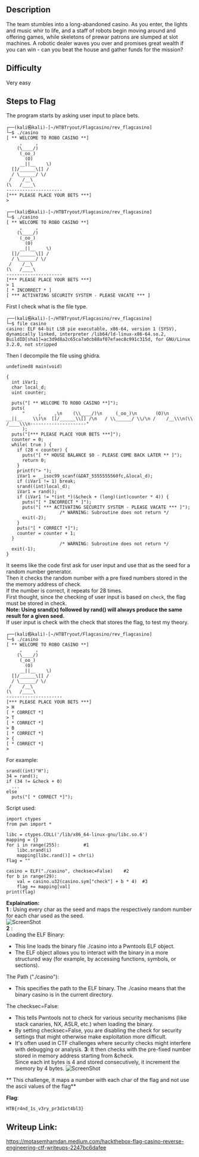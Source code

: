## Description
The team stumbles into a long-abandoned casino. As you enter, the lights and music whir to life, and a staff of robots begin moving around and offering games, while skeletons of prewar patrons are slumped at slot machines. 
A robotic dealer waves you over and promises great wealth if you can win - can you beat the house and gather funds for the mission?
## Difficulty
Very easy
## Steps to Flag
The program starts by asking user input to place bets.  
```
┌──(kali㉿kali)-[~/HTBTryout/Flagcasino/rev_flagcasino]
└─$ ./casino
[ ** WELCOME TO ROBO CASINO **]
     ,     ,
    (\____/)
     (_oo_)
       (O)
     __||__    \)
  []/______\[] /
  / \______/ \/
 /    /__\
(\   /____\
---------------------
[*** PLEASE PLACE YOUR BETS ***]
>

┌──(kali㉿kali)-[~/HTBTryout/Flagcasino/rev_flagcasino]
└─$ ./casino
[ ** WELCOME TO ROBO CASINO **]
     ,     ,
    (\____/)
     (_oo_)
       (O)
     __||__    \)
  []/______\[] /
  / \______/ \/
 /    /__\
(\   /____\
---------------------
[*** PLEASE PLACE YOUR BETS ***]
> 1
[ * INCORRECT * ]
[ *** ACTIVATING SECURITY SYSTEM - PLEASE VACATE *** ]
```
First I check what is the file type.  
```
┌──(kali㉿kali)-[~/HTBTryout/Flagcasino/rev_flagcasino]
└─$ file casino
casino: ELF 64-bit LSB pie executable, x86-64, version 1 (SYSV), dynamically linked, interpreter /lib64/ld-linux-x86-64.so.2, BuildID[sha1]=ac3d9d8a2c65ca7a0cb88af07efaec8c991c315d, for GNU/Linux 3.2.0, not stripped
```
Then I decompile the file using ghidra.  
```
undefined8 main(void)

{
  int iVar1;
  char local_d;
  uint counter;
  
  puts("[ ** WELCOME TO ROBO CASINO **]");
  puts(
      "     ,     ,\n    (\\____/)\n     (_oo_)\n       (O)\n     __||__    \\)\n  []/______\\[] /\n   / \\______/ \\/\n /    /__\\\n(\\   /____\\\n---------------------"
      );
  puts("[*** PLEASE PLACE YOUR BETS ***]");
  counter = 0;
  while( true ) {
    if (28 < counter) {
      puts("[ ** HOUSE BALANCE $0 - PLEASE COME BACK LATER ** ]");
      return 0;
    }
    printf("> ");
    iVar1 = __isoc99_scanf(&DAT_5555555560fc,&local_d);
    if (iVar1 != 1) break;
    srand((int)local_d);
    iVar1 = rand();
    if (iVar1 != *(int *)(&check + (long)(int)counter * 4)) {
      puts("[ * INCORRECT * ]");
      puts("[ *** ACTIVATING SECURITY SYSTEM - PLEASE VACATE *** ]");
                    /* WARNING: Subroutine does not return */
      exit(-2);
    }
    puts("[ * CORRECT *]");
    counter = counter + 1;
  }
                    /* WARNING: Subroutine does not return */
  exit(-1);
}
```
It seems like the code first ask for user input and use that as the seed for a random number generator.  
Then it checks the random number with a pre fixed numbers stored in the the memory address of check.  
If the number is correct, it repeats for 28 times.  
First thought, since the checking of user input is based on ```check```, the flag must be stored in check.  
**Note: Using srand(x) followed by rand() will always produce the same result for a given seed.**  
If user input is check with the check that stores the flag, to test my theory.  
```
┌──(kali㉿kali)-[~/HTBTryout/Flagcasino/rev_flagcasino]
└─$ ./casino
[ ** WELCOME TO ROBO CASINO **]
     ,     ,
    (\____/)
     (_oo_)
       (O)
     __||__    \)
  []/______\[] /
  / \______/ \/
 /    /__\
(\   /____\
---------------------
[*** PLEASE PLACE YOUR BETS ***]
> H
[ * CORRECT *]
> T
[ * CORRECT *]
> B
[ * CORRECT *]
> {
[ * CORRECT *]
> 
```
For example:  
```
srand((int)"H");
34 = rand();
if (34 != &check + 0)
  ...
else
  puts("[ * CORRECT *]");
```

Script used:
```
import ctypes
from pwn import *

libc = ctypes.CDLL('/lib/x86_64-linux-gnu/libc.so.6')
mapping = {}
for i in range(255):         #1
    libc.srand(i)
    mapping[libc.rand()] = chr(i)
flag = ""

casino = ELF("./casino", checksec=False)    #2
for b in range(29):
    val = casino.u32(casino.sym["check"] + b * 4)  #3
    flag += mapping[val]
print(flag)
```
**Explaination:**   
**1** :
Using every char as the seed and maps the respectively random number for each char used as the seed.  
![ScreenShot](https://imgur.com/zF7vbt1.png)  
**2** :  
Loading the ELF Binary:  
  - This line loads the binary file ./casino into a Pwntools ELF object.  
  - The ELF object allows you to interact with the binary in a more structured way (for example, by accessing functions,       symbols, or sections).

The Path ("./casino"):
  - This specifies the path to the ELF binary. The ./casino means that the binary casino is in the current directory.

The checksec=False:
  - This tells Pwntools not to check for various security mechanisms (like stack canaries, NX, ASLR, etc.) when loading the     binary.
  - By setting checksec=False, you are disabling the check for security settings that might otherwise make exploitation         more difficult.
  - It's often used in CTF challenges where security checks might interfere with debugging or analysis.
**3**:
It then checks with the pre-fixed number stored in memory address starting from &check.  
Since each int bytes is 4 and stored consecutively, it increment the memory by 4 bytes.
![ScreenShot](https://imgur.com/PX8vAOE.png)    

** This challenge, it maps a number with each char of the flag and not use the ascii values of the flag**

**Flag**:  
```
HTB{r4nd_1s_v3ry_pr3d1ct4bl3}
```
## Writeup Link:  
https://motasemhamdan.medium.com/hackthebox-flag-casino-reverse-engineering-ctf-writeups-2247bc6dafee

